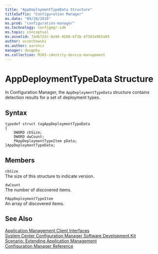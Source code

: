 ```yaml
---
title: "AppDeploymentTypeData Structure"
titleSuffix: "Configuration Manager"
ms.date: "09/20/2016"
ms.prod: "configuration-manager"
ms.technology: configmgr-sdk
ms.topic: conceptual
ms.assetid: 7adb722c-0a96-4580-bf2b-4f381e9b5a95
author: aczechowski
ms.author: aaroncz
manager: dougeby
ms.collection: M365-identity-device-management
---
```

# AppDeploymentTypeData Structure
In Configuration Manager, the `AppDeploymentTypeData` structure contains detection results for a set of deployment types.  

## Syntax  

```  
typedef struct tagAppDeploymentTypeData  
{  
    DWORD cbSize;  
    DWORD dwCount;  
    PAppDeploymentTypeItem pData;  
}AppDeploymentTypeData;  
```  

## Members  
 `cbSize`  
 The size of this structure to indicate version.  

 `dwCount`  
 The number of discovered items.  

 `PAppDeploymentTypeItem`  
 An array of discovered items.  

## See Also  
 [Application Management Client Interfaces](../../../../../develop/reference/core/clients/client-classes/application-management-client-interfaces.md)   
 [System Center Configuration Manager Software Development Kit](../../../../../develop/core/misc/system-center-configuration-manager-sdk.md)   
 [Scenario: Extending Application Management](../../../../../develop/apps/scenario--extending-application-management.md)   
 [Configuration Manager Reference](../../../../../develop/reference/configuration-manager-reference.md)
